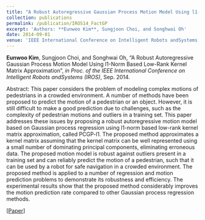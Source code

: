 ```yaml
---
title: "A Robust Autoregressive Gaussian Process Motion Model Using l1-Norm Based Low-Rank Kernel Matrix Approximation"
collection: publications
permalink: /publication/IROS14_FactGP
excerpt: 'Authors: **Eunwoo Kim**, Sungjoon Choi, and Songhwai Oh'
date: 2014-09-01
venue: 'IEEE International Conference on Intelligent Robots andSystems (IROS)'
---
```

**Eunwoo Kim**, Sungjoon  Choi, and Songhwai Oh, “A Robust Autoregressive Gaussian Process Motion Model Using l1-Norm Based Low-Rank Kernel Matrix Approximation”, *in Proc. of the IEEE International Conference on Intelligent Robots andSystems (IROS)*, Sep. 2014.

Abstract: This paper considers the problem of modeling complex motions of pedestrians in a crowded environment. A number of methods have been proposed to predict the motion of a pedestrian or an object. However, it is still difficult to make a good prediction due to challenges, such as the complexity of pedestrian motions and outliers in a training set. This paper addresses these issues by proposing a robust autoregressive motion model based on Gaussian process regression using l1-norm based low-rank kernel matrix approximation, called  PCGP-l1. The proposed method approximates a kernel matrix assuming that the kernel matrix can be well represented using a small number of dominating principal components, eliminating erroneous data. The proposed motion model is robust against outliers present in a training set and can reliably predict the motion of a pedestrian, such that it can be used by a robot for safe navigation in a crowded environment. The proposed method is applied to a number of regression and motion prediction problems to demonstrate its robustness and efficiency. The experimental results show that the proposed method considerably improves the motion prediction rate compared to other Gaussian process regression methods.

[[Paper](https://ieeexplore.ieee.org/document/6943184)]

